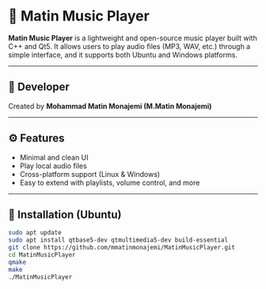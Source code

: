 # 🎵 Matin Music Player

**Matin Music Player** is a lightweight and open-source music player built with C++ and Qt5. It allows users to play audio files (MP3, WAV, etc.) through a simple interface, and it supports both Ubuntu and Windows platforms.

---

## 👤 Developer

Created by **Mohammad Matin Monajemi (M.Matin Monajemi)**

---

## ⚙️ Features

- Minimal and clean UI
- Play local audio files
- Cross-platform support (Linux & Windows)
- Easy to extend with playlists, volume control, and more

---

## 🚀 Installation (Ubuntu)

```bash
sudo apt update
sudo apt install qtbase5-dev qtmultimedia5-dev build-essential
git clone https://github.com/mmatinmonajemi/MatinMusicPlayer.git
cd MatinMusicPlayer
qmake
make
./MatinMusicPlayer

